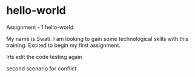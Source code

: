 # hello-world

Assignment - 1 hello-world

My name is Swati. I am looking to gain some technological skills with this training.
Excited to begin my first assignment.

lrts edit the code
testing again

second scenario for conflict
